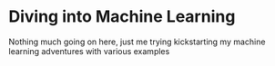 # Diving into Machine Learning
Nothing much going on here, just me trying kickstarting my machine learning adventures with various examples

